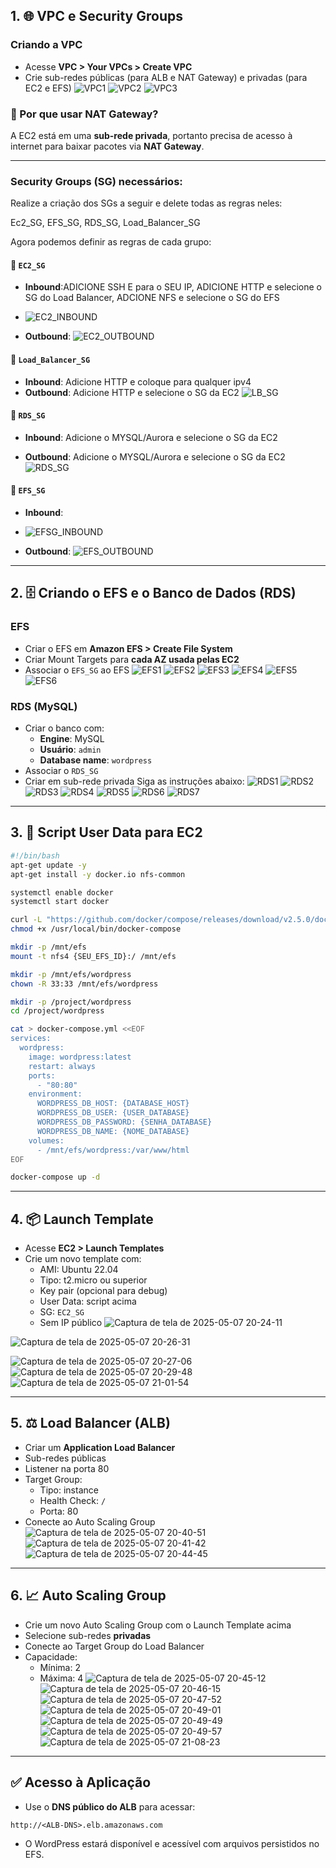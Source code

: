 ## 1. 🌐 VPC e Security Groups

### Criando a VPC
- Acesse **VPC > Your VPCs > Create VPC**
- Crie sub-redes públicas (para ALB e NAT Gateway) e privadas (para EC2 e EFS)
![VPC1](https://github.com/user-attachments/assets/fcdb1615-4968-4e64-bc7d-5572d7a5820a)
![VPC2](https://github.com/user-attachments/assets/27bca97e-06d0-494c-87a0-0056da0c6a7d)
![VPC3](https://github.com/user-attachments/assets/12082784-b3ca-495e-96c3-839e17f08ea5)

### 🔄 Por que usar NAT Gateway?
A EC2 está em uma **sub-rede privada**, portanto precisa de acesso à internet para baixar pacotes via **NAT Gateway**.

---

### Security Groups (SG) necessários:
Realize a criação dos SGs a seguir e delete todas as regras neles:

Ec2_SG,
EFS_SG,
RDS_SG,
Load_Balancer_SG 

Agora podemos definir as regras de cada grupo: 
#### 🔐 `EC2_SG`
- **Inbound**:ADICIONE SSH E para o SEU IP, ADICIONE HTTP e selecione o SG do Load Balancer, ADCIONE NFS e selecione o SG do EFS
- ![EC2_INBOUND](https://github.com/user-attachments/assets/ca5ae310-593a-4efb-a588-3a5a02f7166f)

- **Outbound**: 
![EC2_OUTBOUND](https://github.com/user-attachments/assets/452467bd-fb3f-4983-b7cc-6b60e59c6cb6)

#### 🔐 `Load_Balancer_SG`
- **Inbound**: Adicione HTTP e coloque para qualquer ipv4
- **Outbound**: Adicione HTTP e selecione o SG da EC2
![LB_SG](https://github.com/user-attachments/assets/17f45930-56f4-4d01-933b-14571c880902)

#### 🔐 `RDS_SG`
- **Inbound**: Adicione o MYSQL/Aurora e selecione o SG da EC2

- **Outbound**: Adicione o MYSQL/Aurora e selecione o SG da EC2
![RDS_SG](https://github.com/user-attachments/assets/362b15cd-0cc7-4baf-ae7c-dfa2a71e0328)

#### 🔐 `EFS_SG`
- **Inbound**:
- ![EFSG_INBOUND](https://github.com/user-attachments/assets/ef5e3b04-45ea-4428-9ea0-bce287c88611)

- **Outbound**: 
![EFS_OUTBOUND](https://github.com/user-attachments/assets/3401ed7e-9583-4687-b53e-c23dfde81245)

---

## 2. 🗄️ Criando o EFS e o Banco de Dados (RDS)

### EFS
- Criar o EFS em **Amazon EFS > Create File System**
- Criar Mount Targets para **cada AZ usada pelas EC2**
- Associar o `EFS_SG` ao EFS
![EFS1](https://github.com/user-attachments/assets/c4be35f2-6f0c-4c5c-9542-3a9b705f86b9)
![EFS2](https://github.com/user-attachments/assets/201d9464-c41b-47c6-8b21-0b7ef55fd5fc)
![EFS3](https://github.com/user-attachments/assets/7f661d93-58f7-45ed-b39c-bddd2f477355)
![EFS4](https://github.com/user-attachments/assets/2dd0e692-58dd-478f-a731-d8d5cd87289d)
![EFS5](https://github.com/user-attachments/assets/ffaf655b-4728-4a4b-bd34-b507733dd31a)
![EFS6](https://github.com/user-attachments/assets/8891033a-867a-43a2-96de-b3721a1e43c8)

### RDS (MySQL)

- Criar o banco com:
  - **Engine**: MySQL
  - **Usuário**: `admin`
  - **Database name**: `wordpress`
- Associar o `RDS_SG`
- Criar em sub-rede privada
Siga as instruções abaixo: 
![RDS1](https://github.com/user-attachments/assets/601cebbb-f175-4660-b26a-d61c060e2750)
![RDS2](https://github.com/user-attachments/assets/039118d2-a79c-475c-ba65-40f77bdff2ad)
![RDS3](https://github.com/user-attachments/assets/a6758dba-6676-433d-b2cf-40e0f860a654)
![RDS4](https://github.com/user-attachments/assets/50786562-a3f0-4dfb-b30b-ec244ec52af0)
![RDS5](https://github.com/user-attachments/assets/60a24e08-526d-4edf-84d2-1f527032e730)
![RDS6](https://github.com/user-attachments/assets/d2c21262-9aa0-4a62-a7eb-7a269830cfcb)
![RDS7](https://github.com/user-attachments/assets/7c21f9b5-ede8-463b-86d6-c2cfe9ac2183)

---

## 3. 🧾 Script User Data para EC2

```bash
#!/bin/bash
apt-get update -y
apt-get install -y docker.io nfs-common

systemctl enable docker
systemctl start docker

curl -L "https://github.com/docker/compose/releases/download/v2.5.0/docker-compose-$(uname -s)-$(uname -m)" -o /usr/local/bin/docker-compose
chmod +x /usr/local/bin/docker-compose

mkdir -p /mnt/efs
mount -t nfs4 {SEU_EFS_ID}:/ /mnt/efs

mkdir -p /mnt/efs/wordpress
chown -R 33:33 /mnt/efs/wordpress

mkdir -p /project/wordpress
cd /project/wordpress

cat > docker-compose.yml <<EOF
services:
  wordpress:
    image: wordpress:latest
    restart: always
    ports:
      - "80:80"
    environment:
      WORDPRESS_DB_HOST: {DATABASE_HOST}
      WORDPRESS_DB_USER: {USER_DATABASE}
      WORDPRESS_DB_PASSWORD: {SENHA_DATABASE}
      WORDPRESS_DB_NAME: {NOME_DATABASE}
    volumes:
      - /mnt/efs/wordpress:/var/www/html
EOF

docker-compose up -d

```

---

## 4. 📦 Launch Template

- Acesse **EC2 > Launch Templates**
- Crie um novo template com:
  - AMI: Ubuntu 22.04
  - Tipo: t2.micro ou superior
  - Key pair (opcional para debug)
  - User Data: script acima
  - SG: `EC2_SG`
  - Sem IP público
![Captura de tela de 2025-05-07 20-24-11](https://github.com/user-attachments/assets/37a6bbbb-d408-4742-9d5e-38db935d3556)

![Captura de tela de 2025-05-07 20-26-31](https://github.com/user-attachments/assets/43de6a95-b4e3-4219-92dd-cdcbdca9e3e4)

![Captura de tela de 2025-05-07 20-27-06](https://github.com/user-attachments/assets/c8dade79-7625-46b4-a5b1-551edffc2270)
![Captura de tela de 2025-05-07 20-29-48](https://github.com/user-attachments/assets/2a770ab1-a7e4-4c19-8c0e-f7623d8a9ea6)
![Captura de tela de 2025-05-07 21-01-54](https://github.com/user-attachments/assets/dd6cd94f-efc6-4ebe-8231-79123326bdc6)

---

## 5. ⚖️ Load Balancer (ALB)

- Criar um **Application Load Balancer**
- Sub-redes públicas
- Listener na porta 80
- Target Group:
  - Tipo: instance
  - Health Check: `/`
  - Porta: 80
- Conecte ao Auto Scaling Group
![Captura de tela de 2025-05-07 20-40-51](https://github.com/user-attachments/assets/02295efb-e4fa-4996-ba4d-e4e191641d9f)
![Captura de tela de 2025-05-07 20-41-42](https://github.com/user-attachments/assets/35232acc-542d-4882-88a4-78e59f4eee5e)
![Captura de tela de 2025-05-07 20-44-45](https://github.com/user-attachments/assets/7f5712b3-bf9b-4442-8ee4-1471a762e4ed)

---
## 6. 📈 Auto Scaling Group

- Crie um novo Auto Scaling Group com o Launch Template acima
- Selecione sub-redes **privadas**
- Conecte ao Target Group do Load Balancer
- Capacidade:
  - Mínima: 2
  - Máxima: 4
![Captura de tela de 2025-05-07 20-45-12](https://github.com/user-attachments/assets/de9bbdbf-232d-4e79-8f73-77a8576ce41d)
![Captura de tela de 2025-05-07 20-46-15](https://github.com/user-attachments/assets/ae5b2eba-8327-41f5-9fcc-62d9191deea1)
![Captura de tela de 2025-05-07 20-47-52](https://github.com/user-attachments/assets/0d6954c8-9794-4bc0-b226-7d28bdeedd6e)
![Captura de tela de 2025-05-07 20-49-01](https://github.com/user-attachments/assets/a5b928ac-f5f6-4808-9dc7-be6346a88d26)
![Captura de tela de 2025-05-07 20-49-49](https://github.com/user-attachments/assets/76c4af0d-1393-4f00-8b9c-91ba9d02afb6)
![Captura de tela de 2025-05-07 20-49-57](https://github.com/user-attachments/assets/b0830af5-f40b-4e2d-b8f6-df6e6ed7369f)
![Captura de tela de 2025-05-07 21-08-23](https://github.com/user-attachments/assets/5ee81d6e-f68e-49e9-8e8c-3f05f2b78f63)


---

## ✅ Acesso à Aplicação

- Use o **DNS público do ALB** para acessar:
```
http://<ALB-DNS>.elb.amazonaws.com
```

- O WordPress estará disponível e acessível com arquivos persistidos no EFS.

